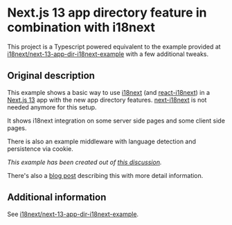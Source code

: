 # Next.js 13 app directory feature in combination with i18next

This project is a Typescript powered equivalent to the example provided at [i18next/next-13-app-dir-i18next-example](https://github.com/i18next/next-13-app-dir-i18next-example) with a few additional tweaks.

## Original description

This example shows a basic way to use [i18next](https://www.i18next.com) (and [react-i18next](https://react.i18next.com)) in a [Next.js 13](https://beta.nextjs.org/) app with the new app directory features.
[next-i18next](https://next.i18next.com) is not needed anymore for this setup.

It shows i18next integration on some server side pages and some client side pages.

There is also an example middleware with language detection and persistence via cookie.

*This example has been created out of [this discussion](https://github.com/i18next/next-i18next/discussions/1993).*

There's also a [blog post](https://locize.com/blog/next-13-app-dir-i18n) describing this with more detail information.

## Additional information

See [i18next/next-13-app-dir-i18next-example](https://github.com/i18next/next-13-app-dir-i18next-example).